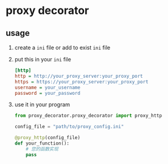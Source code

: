 # proxy decorator

## usage

1. create a `ini` file or add to exist `ini` file

2. put this in your `ini` file

   ```ini
   [http]
   http = http://your_proxy_server:your_proxy_port
   https = https://your_proxy_server:your_proxy_port
   username = your_username
   password = your_password
   ```

3. use it in your program

   ```python
   from proxy_decorator.proxy_decorator import proxy_http
   
   config_file = "path/to/proxy_config.ini"
   
   @proxy_http(config_file)
   def your_function():
       # 您的函数实现
       pass
   